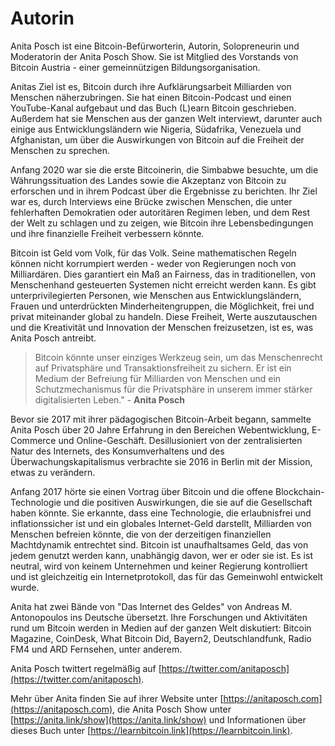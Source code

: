 
# Autorin

Anita Posch ist eine Bitcoin-Befürworterin, Autorin, Solopreneurin und Moderatorin der Anita Posch Show. Sie ist Mitglied des Vorstands von Bitcoin Austria - einer gemeinnützigen Bildungsorganisation.

Anitas Ziel ist es, Bitcoin durch ihre Aufklärungsarbeit Milliarden von Menschen näherzubringen. Sie hat einen Bitcoin-Podcast und einen YouTube-Kanal aufgebaut und das Buch (L)earn Bitcoin geschrieben. Außerdem hat sie Menschen aus der ganzen Welt interviewt, darunter auch einige aus Entwicklungsländern wie Nigeria, Südafrika, Venezuela und Afghanistan, um über die Auswirkungen von Bitcoin auf die Freiheit der Menschen zu sprechen.

Anfang 2020 war sie die erste Bitcoinerin, die Simbabwe besuchte, um die Währungssituation des Landes sowie die Akzeptanz von Bitcoin zu erforschen und in ihrem Podcast über die Ergebnisse zu berichten. Ihr Ziel war es, durch Interviews eine Brücke zwischen Menschen, die unter fehlerhaften Demokratien oder autoritären Regimen leben, und dem Rest der Welt zu schlagen und zu zeigen, wie Bitcoin ihre Lebensbedingungen und ihre finanzielle Freiheit verbessern könnte.

Bitcoin ist Geld vom Volk, für das Volk. Seine mathematischen Regeln können nicht korrumpiert werden - weder von Regierungen noch von Milliardären. Dies garantiert ein Maß an Fairness, das in traditionellen, von Menschenhand gesteuerten Systemen nicht erreicht werden kann. Es gibt unterprivilegierten Personen, wie Menschen aus Entwicklungsländern, Frauen und unterdrückten Minderheitengruppen, die Möglichkeit, frei und privat miteinander global zu handeln. Diese Freiheit, Werte auszutauschen und die Kreativität und Innovation der Menschen freizusetzen, ist es, was Anita Posch antreibt.

> Bitcoin könnte unser einziges Werkzeug sein, um das Menschenrecht auf Privatsphäre und Transaktionsfreiheit zu sichern. Er ist ein Medium der Befreiung für Milliarden von Menschen und ein Schutzmechanismus für die Privatsphäre in unserem immer stärker digitalisierten Leben." - **Anita Posch**

Bevor sie 2017 mit ihrer pädagogischen Bitcoin-Arbeit begann, sammelte Anita Posch über 20 Jahre Erfahrung in den Bereichen Webentwicklung, E-Commerce und Online-Geschäft. Desillusioniert von der zentralisierten Natur des Internets, des Konsumverhaltens und des Überwachungskapitalismus verbrachte sie 2016 in Berlin mit der Mission, etwas zu verändern.

Anfang 2017 hörte sie einen Vortrag über Bitcoin und die offene Blockchain-Technologie und die positiven Auswirkungen, die sie auf die Gesellschaft haben könnte. Sie erkannte, dass eine Technologie, die erlaubnisfrei und inflationssicher ist und ein globales Internet-Geld darstellt, Milliarden von Menschen befreien könnte, die von der derzeitigen finanziellen Machtdynamik entrechtet sind. Bitcoin ist unaufhaltsames Geld, das von jedem genutzt werden kann, unabhängig davon, wer er oder sie ist. Es ist neutral, wird von keinem Unternehmen und keiner Regierung kontrolliert und ist gleichzeitig ein Internetprotokoll, das für das Gemeinwohl entwickelt wurde.

Anita hat zwei Bände von "Das Internet des Geldes" von Andreas M. Antonopoulos ins Deutsche übersetzt. Ihre Forschungen und Aktivitäten rund um Bitcoin werden in Medien auf der ganzen Welt diskutiert: Bitcoin Magazine, CoinDesk, What Bitcoin Did, Bayern2, Deutschlandfunk, Radio FM4 und ARD Fernsehen, unter anderem.

Anita Posch twittert regelmäßig auf [https://twitter.com/anitaposch](https://twitter.com/anitaposch).

Mehr über Anita finden Sie auf ihrer Website unter [https://anitaposch.com](https://anitaposch.com), die Anita Posch Show unter [https://anita.link/show](https://anita.link/show) und Informationen über dieses Buch unter [https://learnbitcoin.link](https://learnbitcoin.link).
